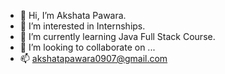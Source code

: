 - 👋 Hi, I’m Akshata Pawara.
- 👀 I’m interested in Internships.
- 🌱 I’m currently learning Java Full Stack Course.
- 💞️ I’m looking to collaborate on ...
- 📫 akshatapawara0907@gmail.com

<!---
Akshata-09/Akshata-09 is a ✨ special ✨ repository because its `README.md` (this file) appears on your GitHub profile.
You can click the Preview link to take a look at your changes.
--->
